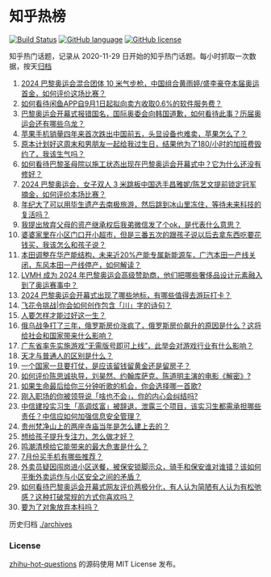 # 知乎热榜
[![Build Status](https://github.com/ToWeLong/zhihu-hot-questions/workflows/CI/badge.svg)](https://github.com/ToWeLong/zhihu-hot-questions/actions)
[![GitHub language](https://img.shields.io/badge/language-golang-orange.svg)](https://golang.org/)
[![GitHub license](https://img.shields.io/github/license/ToWeLong/zhihu-hot-questions)](https://github.com/ToWeLong/zhihu-hot-questions/blob/main/LICENSE)

知乎热门话题，记录从 2020-11-29 日开始的知乎热门话题。每小时抓取一次数据，按天[归档](./archives)

<!-- BEGIN -->

1. [2024 巴黎奥运会混合团体 10 米气步枪，中国组合黄雨婷/盛李豪夺本届奥运首金，如何评价这场比赛？](https://www.zhihu.com/question/662723447)
1. [如何看待闲鱼APP自9月1日起拟向卖方收取0.6%的软件服务费？](https://www.zhihu.com/question/662655625)
1. [巴黎奥运会开幕式报错国名，国际奥委会向韩国道歉，如何看待此事？历届奥运会还有哪些乌龙？](https://www.zhihu.com/question/662708188)
1. [苹果手机销量四年来首次跌出中国前五，头显设备也难卖，苹果怎么了？](https://www.zhihu.com/question/662701210)
1. [原本计划好这周末和男朋友一起给我过生日，结果他为了180/小时的加班费毁约了，我该生气吗？](https://www.zhihu.com/question/662405523)
1. [如何看待巴黎圣母院以施工状态出现在巴黎奥运会开幕式中？它为什么还没有修好？](https://www.zhihu.com/question/662677555)
1. [2024 巴黎奥运会，女子双人 3 米跳板中国选手昌雅妮/陈艺文提前锁定冠军摘金，如何评价本场比赛？](https://www.zhihu.com/question/662725490)
1. [年纪大了可以用毕生遗产去南极旅游，然后跳到冰山里冻住，等待未来科技的复活吗？](https://www.zhihu.com/question/662703041)
1. [我提出放弃父母的资产继承权后我弟微信发了个ok，是代表什么意思？](https://www.zhihu.com/question/659353875)
1. [婆婆家里在小区门口开小超市，但是三番五次的跟孩子说以后去拿东西吃要花钱买，我该怎么和孩子说？](https://www.zhihu.com/question/662524508)
1. [本田调整在华产能结构，未来近20%产能专属新能源车，广汽本田一产线关闭，东风本田一产线停产，如何解读？](https://www.zhihu.com/question/662661618)
1. [LVMH 成为 2024 年巴黎奥运会高级赞助商，他们把哪些奢侈品设计元素融入到了奥运赛事中？](https://www.zhihu.com/question/662558099)
1. [2024 巴黎奥运会开幕式出现了哪些地标，有哪些值得去游玩打卡？](https://www.zhihu.com/question/662622965)
1. [飞花令挑战|你会如何创作包含「川」字的诗句？](https://www.zhihu.com/question/662667421)
1. [人要怎样才能过好这一生？](https://www.zhihu.com/question/341151271)
1. [俄乌战争打了三年，俄罗斯房价涨疯了，俄罗斯房价飙升的原因是什么？这将给社会和国家带来什么影响？](https://www.zhihu.com/question/662650387)
1. [广东省率先实施游戏“无需版号即可上线”，此举会对游戏行业有什么影响？](https://www.zhihu.com/question/662662100)
1. [天才与普通人的区别是什么？](https://www.zhihu.com/question/351513841)
1. [一个国家一旦要打仗，是应该留钱留黄金还是留房子？](https://www.zhihu.com/question/659054998)
1. [如何评价陈思诚执导，刘昊然、约翰库萨克、陈道明主演的电影《解密》?](https://www.zhihu.com/question/662555318)
1. [如果生命最后给你三分钟听歌的机会，你会选择哪一首歌?](https://www.zhihu.com/question/661275768)
1. [刚入职场的你被领导说「啥也不会」，你的内心会纠结吗?](https://www.zhihu.com/question/661917263)
1. [中信建投实习生「高调炫富」被辞退，泄露三个项目，该实习生都需承担哪些责任？中信应如何加强信息安全管理？](https://www.zhihu.com/question/662646302)
1. [贵州梵净山上的两座寺庙当年是怎么建上去的？](https://www.zhihu.com/question/661564056)
1. [想给孩子提升专注力，怎么做才好？](https://www.zhihu.com/question/662229293)
1. [鸣潮清榜给它能带来的最大危害是什么？](https://www.zhihu.com/question/662585250)
1. [7月份买手机有哪些推荐？](https://www.zhihu.com/question/661874261)
1. [外卖员疑因闯岗进小区送餐，被保安锁脚示众，骑手和保安谁对谁错？该如何平衡外卖运作与小区安全之间的矛盾？](https://www.zhihu.com/question/662527707)
1. [如何看待巴黎奥运会开幕式网友评价两极分化，有人认为简陋有人认为有松弛感？这种打破常规的方式你喜欢吗？](https://www.zhihu.com/question/662676989)
1. [要为了对象放弃本科吗？](https://www.zhihu.com/question/660053277)

<!-- END -->

历史归档 [./archives](./archives)


### License
[zhihu-hot-questions](https://github.com/towelong/zhihu-hot-questions) 的源码使用 MIT License 发布。